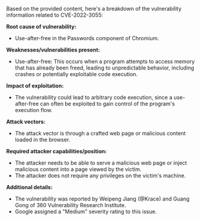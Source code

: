 Based on the provided content, here's a breakdown of the vulnerability information related to CVE-2022-3055:

**Root cause of vulnerability:**
*   Use-after-free in the Passwords component of Chromium.

**Weaknesses/vulnerabilities present:**
*   Use-after-free: This occurs when a program attempts to access memory that has already been freed, leading to unpredictable behavior, including crashes or potentially exploitable code execution.

**Impact of exploitation:**
*   The vulnerability could lead to arbitrary code execution, since a use-after-free can often be exploited to gain control of the program's execution flow.

**Attack vectors:**
*   The attack vector is through a crafted web page or malicious content loaded in the browser.

**Required attacker capabilities/position:**
*   The attacker needs to be able to serve a malicious web page or inject malicious content into a page viewed by the victim.
*   The attacker does not require any privileges on the victim's machine.

**Additional details:**
*   The vulnerability was reported by Weipeng Jiang (@Krace) and Guang Gong of 360 Vulnerability Research Institute.
*   Google assigned a "Medium" severity rating to this issue.